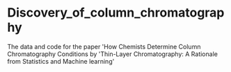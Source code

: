 # Discovery_of_column_chromatography
The data and code for the paper 'How Chemists Determine Column Chromatography Conditions by 'Thin-Layer Chromatography: A Rationale from Statistics and Machine learning'
